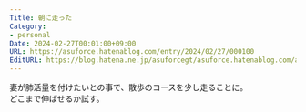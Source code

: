 ```yaml
---
Title: 朝に走った
Category:
- personal
Date: 2024-02-27T00:01:00+09:00
URL: https://asuforce.hatenablog.com/entry/2024/02/27/000100
EditURL: https://blog.hatena.ne.jp/asuforcegt/asuforce.hatenablog.com/atom/entry/6801883189086404586
---
```


妻が肺活量を付けたいとの事で、散歩のコースを少し走ることに。  
どこまで伸ばせるか試す。  
